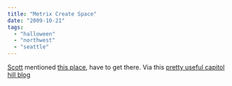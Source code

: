 ```yaml
---
title: "Metrix Create Space"
date: "2009-10-21"
tags: 
  - "halloween"
  - "northwest"
  - "seattle"
---
```


[Scott](http://tangleofwires.blogspot.com/) mentioned [this place](http://metrixcreatespace.com/), have to get there. Via this [pretty useful capitol hill blog](http://blog.capitolhillseattle.com/2009/10/05/what-can-you-make-asks-metrix-create-space)
